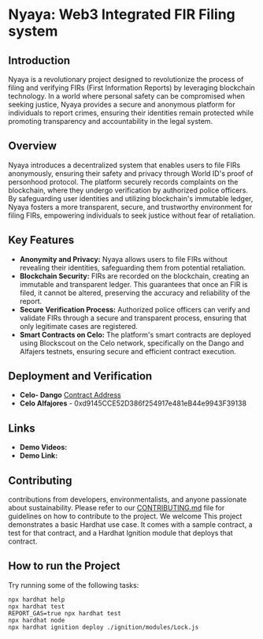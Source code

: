 # Nyaya: Web3 Integrated FIR Filing system

## Introduction

Nyaya is a revolutionary project designed to revolutionize the process of filing and verifying FIRs (First Information Reports) by leveraging blockchain technology. In a world where personal safety can be compromised when seeking justice, Nyaya provides a secure and anonymous platform for individuals to report crimes, ensuring their identities remain protected while promoting transparency and accountability in the legal system.

## Overview

Nyaya introduces a decentralized system that enables users to file FIRs anonymously, ensuring their safety and privacy through World ID's proof of personhood protocol. The platform securely records complaints on the blockchain, where they undergo verification by authorized police officers. By safeguarding user identities and utilizing blockchain's immutable ledger, Nyaya fosters a more transparent, secure, and trustworthy environment for filing FIRs, empowering individuals to seek justice without fear of retaliation.

## Key Features

- **Anonymity and Privacy:** Nyaya allows users to file FIRs without revealing their identities, safeguarding them from potential retaliation.
- **Blockchain Security:**  FIRs are recorded on the blockchain, creating an immutable and transparent ledger. This guarantees that once an FIR is filed, it cannot be altered, preserving the accuracy and reliability of the report.
- **Secure Verification Process:** Authorized police officers can verify and validate FIRs through a secure and transparent process, ensuring that only legitimate cases are registered.
- **Smart Contracts on Celo:** The platform's smart contracts are deployed using Blockscout on the Celo network, specifically on the Dango and Alfajers testnets, ensuring secure and efficient contract execution.

## Deployment and Verification
- **Celo- Dango** [Contract Address](https://celo-dango.blockscout.com/address/0xE6Cacbf03319ABB3e19C97943705D8DA1f57e934)
- **Celo Alfajores**  - 0xd9145CCE52D386f254917e481eB44e9943F39138 

## Links
- **Demo Videos:**
- **Demo Link:**

## Contributing
contributions from developers, environmentalists, and anyone passionate about sustainability. Please refer to our [CONTRIBUTING.md](CONTRIBUTING.md) file for guidelines on how to contribute to the project.
We welcome 
This project demonstrates a basic Hardhat use case. It comes with a sample contract, a test for that contract, and a Hardhat Ignition module that deploys that contract.

## How to run the Project

Try running some of the following tasks:

```shell
npx hardhat help
npx hardhat test
REPORT_GAS=true npx hardhat test
npx hardhat node
npx hardhat ignition deploy ./ignition/modules/Lock.js
```
